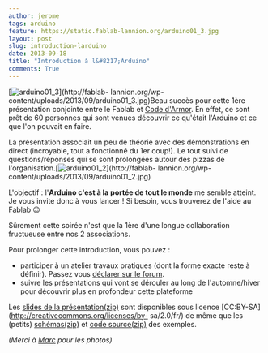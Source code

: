 ```yaml
---
author: jerome
tags: arduino
feature: https://static.fablab-lannion.org/arduino01_3.jpg
layout: post
slug: introduction-larduino
date: 2013-09-18
title: "Introduction à l&#8217;Arduino"
comments: True
---
```

[![arduino01_3](https://static.fablab-lannion.org/arduino01_3-150x150.jpg)](http://fablab-
lannion.org/wp-content/uploads/2013/09/arduino01_3.jpg)Beau succès pour cette
1ère présentation conjointe entre le Fablab et [Code
d'Armor](http://codedarmor.fr/). En effet, ce sont prêt de 60 personnes qui
sont venues découvrir ce qu'était l'Arduino et ce que l'on pouvait en faire.

La présentation associait un peu de théorie avec des démonstrations en direct
(incroyable, tout a fonctionné du 1er coup!). Le tout suivi de
questions/réponses qui se sont prolongées autour des pizzas de
l'organisation.[![arduino01_2](https://static.fablab-lannion.org/arduino01_2-150x150.jpg)](http://fablab-
lannion.org/wp-content/uploads/2013/09/arduino01_2.jpg)

L'objectif : l'**Arduino c'est à la portée de tout le monde** me semble
atteint. Je vous invite donc à vous lancer ! Si besoin, vous trouverez de
l'aide au Fablab 😉

Sûrement cette soirée n'est que la 1ère d'une longue collaboration fructueuse
entre nos 2 associations.

Pour prolonger cette introduction, vous pouvez :

  * participer à un atelier travaux pratiques (dont la forme exacte reste à définir). Passez vous [déclarer sur le forum](http://fablab-lannion.org/groupes/usagers/forum/topic/introduction-arduino-commande-de-starter-kits/).
  * suivre les présentations qui vont se dérouler au long de l'automne/hiver pour découvrir plus en profondeur cette plateforme

Les [slides de la
présentation(zip)](http://ubuntuone.com/2wrKsabR1vVZdT54Kblqdx) sont
disponibles sous licence [CC:BY-SA](http://creativecommons.org/licenses/by-
sa/2.0/fr/) de même que les (petits)
[schémas(zip)](http://ubuntuone.com/1POzl3r69fHXOWRcfVYaki) et [code
source(zip)](http://ubuntuone.com/4iUv1ptnGEEvB2OGpSSfdL) des exemples.

_(Merci à [Marc](https://twitter.com/marcpoppleton) pour les photos)_




